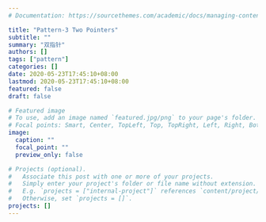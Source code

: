```yaml
---
# Documentation: https://sourcethemes.com/academic/docs/managing-content/

title: "Pattern-3 Two Pointers"
subtitle: ""
summary: "双指针"
authors: []
tags: ["pattern"]
categories: []
date: 2020-05-23T17:45:10+08:00
lastmod: 2020-05-23T17:45:10+08:00
featured: false
draft: false

# Featured image
# To use, add an image named `featured.jpg/png` to your page's folder.
# Focal points: Smart, Center, TopLeft, Top, TopRight, Left, Right, BottomLeft, Bottom, BottomRight.
image:
  caption: ""
  focal_point: ""
  preview_only: false

# Projects (optional).
#   Associate this post with one or more of your projects.
#   Simply enter your project's folder or file name without extension.
#   E.g. `projects = ["internal-project"]` references `content/project/deep-learning/index.md`.
#   Otherwise, set `projects = []`.
projects: []
---
```

